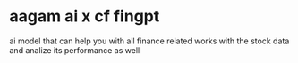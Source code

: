 # aagam ai x cf fingpt
 ai model that can help you with all finance related works with the stock data and analize its performance as well 
